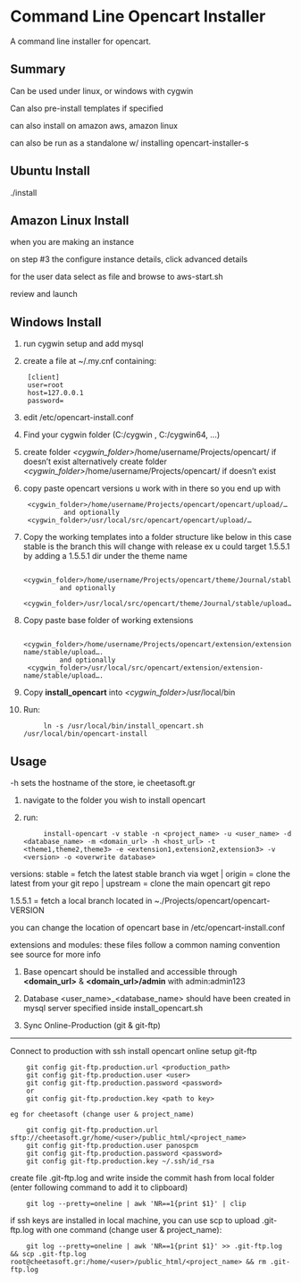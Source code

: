 Command Line Opencart Installer
=====================


A command line installer for opencart.


Summary
-------

Can be used under linux, or windows with cygwin

Can also pre-install templates if specified

can also install on amazon aws, amazon linux

can also be run as a standalone w/ installing opencart-installer-s

Ubuntu Install
----------
./install

Amazon Linux Install
----------
when you are making an instance

on step #3 the configure instance details, click advanced details

for the user data select as file and browse to aws-start.sh

review and launch

Windows Install
----------

1. run cygwin setup and add mysql
2. create a file at ~/.my.cnf containing:

		[client] 
		user=root 
		host=127.0.0.1 
		password= 

3. edit /etc/opencart-install.conf
4. Find your cygwin folder (C:/cygwin , C:/cygwin64, …)
5. create folder *&lt;cygwin_folder&gt;*/home/username/Projects/opencart/ if doesn’t exist
  alternatively create folder  *&lt;cygwin_folder&gt;*/home/username/Projects/opencart/ if doesn’t exist
6. copy paste opencart versions u work with in there so you end up with   

		<cygwin_folder>/home/username/Projects/opencart/opencart/upload/…
                 and optionally
		<cygwin_folder>/usr/local/src/opencart/opencart/upload/…
		
		
6. Copy the working templates into a folder structure like below in this case stable is the branch this will change with release ex u could target 1.5.5.1 by adding a 1.5.5.1 dir under the theme name

		<cygwin_folder>/home/username/Projects/opencart/theme/Journal/stable/upload….
                and optionally
		<cygwin_folder>/usr/local/src/opencart/theme/Journal/stable/upload….

6. Copy paste base folder of working extensions  

		<cygwin_folder>/home/username/Projects/opencart/extension/extension-name/stable/upload….
                and optionally
		<cygwin_folder>/usr/local/src/opencart/extension/extension-name/stable/upload….

8. Copy **install\_opencart** into *&lt;cygwin_folder&gt;*/usr/local/bin
9. Run:  
	
   	        ln -s /usr/local/bin/install_opencart.sh /usr/local/bin/opencart-install

Usage
-----
 -h sets the hostname of the store, ie cheetasoft.gr 

1. navigate to the folder you wish to install opencart
2. run:  

	        install-opencart -v stable -n <project_name> -u <user_name> -d <database_name> -m <domain_url> -h <host_url> -t <theme1,theme2,theme3> -e <extension1,extension2,extension3> -v <version> -o <overwrite database>
	  
versions: stable = fetch the latest stable branch via wget | origin = clone the latest from your git repo | upstream = clone the main opencart git repo 

1.5.5.1 = fetch a local branch located in ~./Projects/opencart/opencart-VERSION  

you can change the location of opencart base in /etc/opencart-install.conf
		  
extensions and modules: these files follow a common naming convention see source for more info

1. Base opencart should be installed and accessible through __&lt;domain\_url&gt;__ & __&lt;domain\_url&gt;/admin__ with admin:admin123
2. Database &lt;user\_name&gt;\_&lt;database\_name&gt; should have been created in mysql server specified inside install_opencart.sh


3. Sync Online-Production (git & git-ftp)
-----

 Connect to production with ssh
 install opencart online
 setup git-ftp  

		git config git-ftp.production.url <production_path>
		git config git-ftp.production.user <user>
		git config git-ftp.production.password <password>
		or
		git config git-ftp.production.key <path to key>

	eg for cheetasoft (change user & project_name)  

		git config git-ftp.production.url sftp://cheetasoft.gr/home/<user>/public_html/<project_name>
		git config git-ftp.production.user panospcm
		git config git-ftp.production.password <password>
		git config git-ftp.production.key ~/.ssh/id_rsa

 create file .git-ftp.log and write inside the commit hash from local folder (enter following command to add it to clipboard)

		git log --pretty=oneline | awk 'NR==1{print $1}' | clip

 if ssh keys are installed in local machine, you can use scp to upload .git-ftp.log with one command (change user & project_name):  

		git log --pretty=oneline | awk 'NR==1{print $1}' >> .git-ftp.log && scp .git-ftp.log root@cheetasoft.gr:/home/<user>/public_html/<project_name> && rm .git-ftp.log


